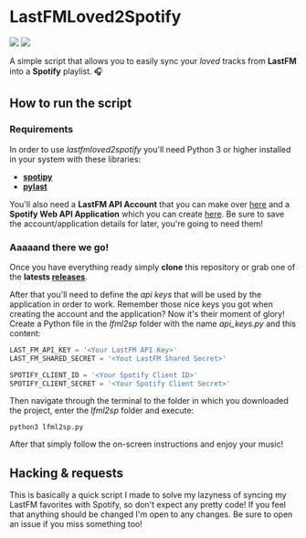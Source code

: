 # LastFMLoved2Spotify 
![](http://forthebadge.com/images/badges/built-with-swag.svg)
![](http://forthebadge.com/images/badges/made-with-python.svg)

A simple script that allows you to easily sync your *loved* tracks from **LastFM** into a **Spotify** playlist. 🎧

## How to run the script

### Requirements
In order to use *lastfmloved2spotify* you'll need Python 3 or higher installed in your system with these libraries:

- **[spotipy](https://github.com/plamere/spotipy)**
- **[pylast](https://github.com/pylast/pylast)**

You'll also need a **LastFM API Account** that you can make over [here](https://www.last.fm/api/account/create) and a **Spotify Web API Application** which you can create [here](https://developer.spotify.com/my-applications/#!/applications/create). Be sure to save the account/application details for later, you're going to need them!

### Aaaaand there we go!

Once you have everything ready simply **clone** this repository or grab one of the **latests [releases](https://github.com/spaceisstrange/lastfmloved2spotify/releases)**.

After that you'll need to define the *api keys* that will be used by the application in order to work. Remember those nice keys you got when creating the account and the application? Now it's their moment of glory! Create a Python file in the *lfml2sp* folder with the name *api_keys.py* and this content:

```python
LAST_FM_API_KEY = '<Your LastFM API Key>'
LAST_FM_SHARED_SECRET = '<Yout LastFM Shared Secret>'

SPOTIFY_CLIENT_ID = '<Your Spotify Client ID>'
SPOTIFY_CLIENT_SECRET = '<Your Spotify Client Secret>'

```

Then navigate through the terminal to the folder in which you downloaded the project, enter the *lfml2sp* folder and execute:

```
python3 lfml2sp.py
```

After that simply follow the on-screen instructions and enjoy your music! 

## Hacking & requests
This is basically a quick script I made to solve my lazyness of syncing my LastFM favorites with Spotify, so don't expect any pretty code! If you feel that anything should be changed I'm open to any changes. Be sure to open an issue if you miss something too!

